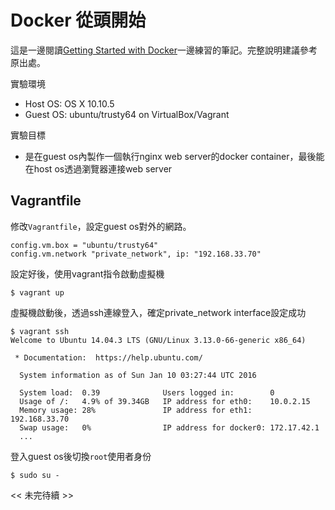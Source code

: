 # Docker 從頭開始

這是一邊閱讀[Getting Started with Docker](https://serversforhackers.com/getting-started-with-docker)一邊練習的筆記。完整說明建議參考原出處。


實驗環境
- Host OS: OS X 10.10.5
- Guest OS: ubuntu/trusty64 on VirtualBox/Vagrant

實驗目標
- 是在guest os內製作一個執行nginx web server的docker container，最後能在host os透過瀏覽器連接web server

## Vagrantfile

修改```Vagrantfile```，設定guest os對外的網路。
```
config.vm.box = "ubuntu/trusty64"
config.vm.network "private_network", ip: "192.168.33.70"
```

設定好後，使用vagrant指令啟動虛擬機
```
$ vagrant up
```

虛擬機啟動後，透過ssh連線登入，確定private_network interface設定成功
```
$ vagrant ssh
Welcome to Ubuntu 14.04.3 LTS (GNU/Linux 3.13.0-66-generic x86_64)

 * Documentation:  https://help.ubuntu.com/

  System information as of Sun Jan 10 03:27:44 UTC 2016

  System load:  0.39              Users logged in:        0
  Usage of /:   4.9% of 39.34GB   IP address for eth0:    10.0.2.15
  Memory usage: 28%               IP address for eth1:    192.168.33.70
  Swap usage:   0%                IP address for docker0: 172.17.42.1
  ...
```

登入guest os後切換```root```使用者身份
```
$ sudo su -
```

<< 未完待續 >>
